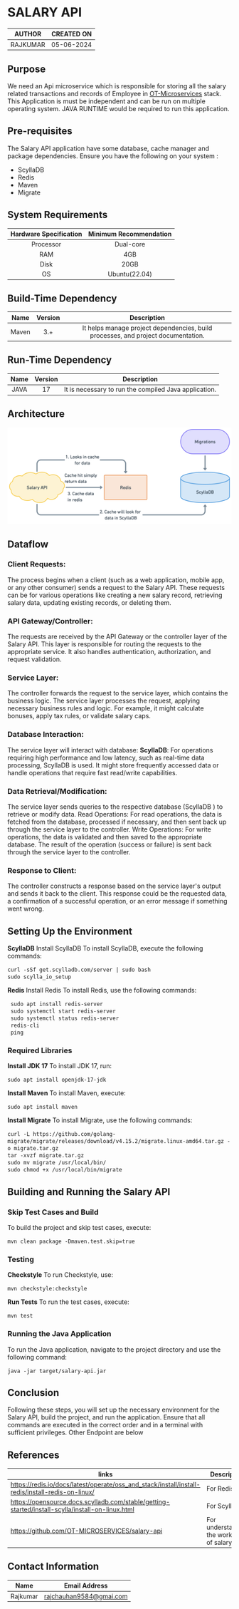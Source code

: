# SALARY API  

| AUTHOR |CREATED ON |
|--------|-----------|
|RAJKUMAR| 05-06-2024|

## Purpose 
We need an Api microservice which is responsible for storing all the salary related transactions and records of Employee in [OT-Microservices](https://github.com/OT-MICROSERVICES) stack. This Application is must be independent and can be run on multiple operating system. JAVA RUNTIME would be required to run this application.

## Pre-requisites
The Salary API application have some database, cache manager and package dependencies. Ensure you have the following on your system :
* ScyllaDB
* Redis
* Maven
* Migrate

## System Requirements 
|Hardware Specification |Minimum Recommendation|
|:-----------------------:|:----------------------:|
|Processor              | Dual-core            |
|RAM                    | 4GB                  |
|Disk                   | 20GB                 |
|OS                     |Ubuntu(22.04)         |

## Build-Time Dependency
| Name | Version | Description |
|:-----:|:------:|:------------:|
|Maven|3.+|It helps manage project dependencies, build processes, and project documentation.|

## Run-Time Dependency
|Name  | Version | Description |
|:------:|:-------:|:----------:|
|JAVA|  17| It is necessary to run the compiled Java application.|

## Architecture 

![Salary API](https://github.com/OT-MICROSERVICES/salary-api/blob/main/static/salary.png)

## Dataflow 

### Client Requests:
The process begins when a client (such as a web application, mobile app, or any other consumer) sends a request to the Salary API. These requests can be for various operations like creating a new salary record, retrieving salary data, updating existing records, or deleting them.

### API Gateway/Controller:
The requests are received by the API Gateway or the controller layer of the Salary API. This layer is responsible for routing the requests to the appropriate service. It also handles authentication, authorization, and request validation.

### Service Layer:
The controller forwards the request to the service layer, which contains the business logic. The service layer processes the request, applying necessary business rules and logic. For example, it might calculate bonuses, apply tax rules, or validate salary caps.

### Database Interaction:
The service layer will interact with database:
**ScyllaDB**: For operations requiring high performance and low latency, such as real-time data processing, ScyllaDB is used. It might store frequently accessed data or handle operations that require fast read/write capabilities.


### Data Retrieval/Modification:
The service layer sends queries to the respective database (ScyllaDB ) to retrieve or modify data.
Read Operations: For read operations, the data is fetched from the database, processed if necessary, and then sent back up through the service layer to the controller.
Write Operations: For write operations, the data is validated and then saved to the appropriate database. The result of the operation (success or failure) is sent back through the service layer to the controller.

### Response to Client:
The controller constructs a response based on the service layer's output and sends it back to the client. This response could be the requested data, a confirmation of a successful operation, or an error message if something went wrong.

## Setting Up the Environment
**ScyllaDB**
Install ScyllaDB
To install ScyllaDB, execute the following commands:
```
curl -sSf get.scylladb.com/server | sudo bash
sudo scylla_io_setup
```
**Redis**
Install Redis
To install Redis, use the following commands:
```
 sudo apt install redis-server
 sudo systemctl start redis-server
 sudo systemctl status redis-server
 redis-cli
 ping
```
### Required Libraries
**Install JDK 17**
To install JDK 17, run:
```
sudo apt install openjdk-17-jdk
```
**Install Maven**
To install Maven, execute:
```
sudo apt install maven
```
**Install Migrate**
To install Migrate, use the following commands:
```
curl -L https://github.com/golang-migrate/migrate/releases/download/v4.15.2/migrate.linux-amd64.tar.gz -o migrate.tar.gz
tar -xvzf migrate.tar.gz
sudo mv migrate /usr/local/bin/
sudo chmod +x /usr/local/bin/migrate
```
## Building and Running the Salary API
### Skip Test Cases and Build
To build the project and skip test cases, execute:
```
mvn clean package -Dmaven.test.skip=true
```
### Testing
**Checkstyle**
To run Checkstyle, use:
```
mvn checkstyle:checkstyle
```
**Run Tests**
To run the test cases, execute:
```
mvn test
```
### Running the Java Application
To run the Java application, navigate to the project directory and use the following command:
```
java -jar target/salary-api.jar
```
## Conclusion
Following these steps, you will set up the necessary environment for the Salary API, build the project, and run the application. Ensure that all commands are executed in the correct order and in a terminal with sufficient privileges.
Other Endpoint are below 


## References 
|links | Description |
|-------|------------|
|https://redis.io/docs/latest/operate/oss_and_stack/install/install-redis/install-redis-on-linux/|For Redis |
|https://opensource.docs.scylladb.com/stable/getting-started/install-scylla/install-on-linux.html| For Scylladb|
|https://github.com/OT-MICROSERVICES/salary-api|For understanding the workflow of salary api|



## Contact Information 
|Name|Email Address|
|:---:|:---:|
|Rajkumar|rajchauhan9584@gmai.com|





